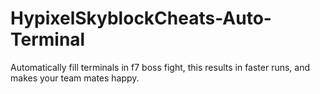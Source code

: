 # HypixelSkyblockCheats-Auto-Terminal
Automatically fill terminals in f7 boss fight, this results in faster runs, and makes your team mates happy.
